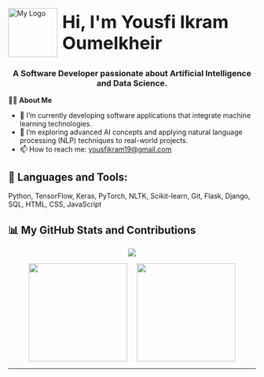 <div style="display: flex; align-items: center; gap: 10px;">
    <img src="https://github.com/user-attachments/assets/41b76862-e634-4df8-8675-2690bbd17d12" 
         alt="My Logo" 
         style="width: 100px; height: auto;">
    <span style="font-size: 36px; font-weight: 700; line-height: 1.2;">Hi, I'm Yousfi Ikram Oumelkheir</span>
</div>




<h3 align="center">A Software Developer passionate about Artificial Intelligence and Data Science.
</h3>



🙋‍♀️ **About Me**
- 🔭 I’m currently developing software applications that integrate machine learning technologies.
- 🌱 I’m exploring advanced AI concepts and applying natural language processing (NLP) techniques to real-world projects.
- 📫 How to reach me: [yousfikram19@gmail.com](mailto:yousfikram19@gmail.com)



## 🚀 Languages and Tools:
Python, TensorFlow, Keras, PyTorch, NLTK, Scikit-learn, Git, Flask, Django, SQL, HTML, CSS, JavaScript

## 📊 My GitHub Stats and Contributions

<!-- GitHub Streak with Title -->

<p align="center">
  <img src="https://streak-stats.demolab.com?user=Ikramyousfi&theme=nightowl&hide_border=true"/>
</p>

<p align="center" style="display: flex; justify-content: center; align-items: center; gap: 20px;">
  <img src="https://github-readme-stats.vercel.app/api?username=Ikramyousfi&theme=nightowl&show_icons=true&hide_border=true&count_private=true" height="200px" />
  <img src="https://github-readme-stats.vercel.app/api/top-langs/?username=Ikramyousfi&theme=nightowl&show_icons=true&hide_border=true&layout=compact" height="200px" />
</p>

---

